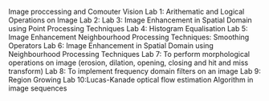 Image proccessing and Comouter Vision
Lab 1: Arithematic and Logical Operations on Image 
Lab 2:
Lab 3: Image Enhancement in Spatial Domain using Point Processing Techniques
Lab 4: Histogram Equalisation
Lab 5: Image Enhancement Neighbourhood Processing Techniques: Smoothing Operators
Lab 6: Image Enhancement in Spatial Domain using Neighbourhood Processing 
Techniques
Lab 7: To perform morphological operations on image (erosion, dilation, opening, 
closing and hit and miss transform) 
Lab 8: To implement frequency domain filters on an image
Lab 9: Region Growing
Lab 10:Lucas-Kanade optical flow estimation Algorithm in image sequences
